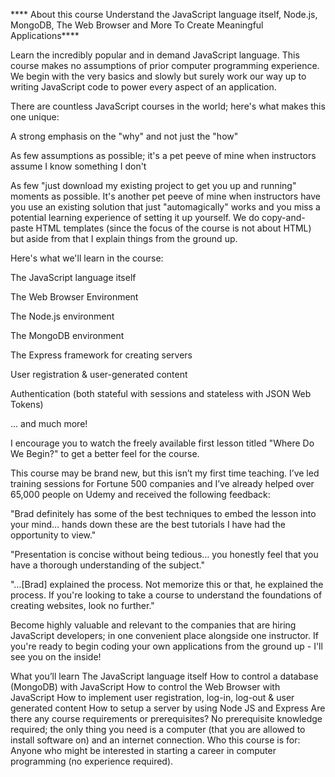 **** About this course
Understand the JavaScript language itself, Node.js, MongoDB, The Web Browser and More To Create Meaningful Applications****

Learn the incredibly popular and in demand JavaScript language. This course makes no assumptions of prior computer programming experience. We begin with the very basics and slowly but surely work our way up to writing JavaScript code to power every aspect of an application.

There are countless JavaScript courses in the world; here's what makes this one unique:

A strong emphasis on the "why" and not just the "how"

As few assumptions as possible; it's a pet peeve of mine when instructors assume I know something I don't

As few "just download my existing project to get you up and running" moments as possible. It's another pet peeve of mine when instructors have you use an existing solution that just "automagically" works and you miss a potential learning experience of setting it up yourself.  We do copy-and-paste HTML templates (since the focus of the course is not about HTML) but aside from that I explain things from the ground up.

Here's what we'll learn in the course:

The JavaScript language itself

The Web Browser Environment

The Node.js environment

The MongoDB environment

The Express framework for creating servers

User registration & user-generated content

Authentication (both stateful with sessions and stateless with JSON Web Tokens)

... and much more!

I encourage you to watch the freely available first lesson titled "Where Do We Begin?" to get a better feel for the course.

This course may be brand new, but this isn’t my first time teaching. I’ve led training sessions for Fortune 500 companies and I’ve already helped over 65,000 people on Udemy and received the following feedback:

"Brad definitely has some of the best techniques to embed the lesson into your mind… hands down these are the best tutorials I have had the opportunity to view."

"Presentation is concise without being tedious… you honestly feel that you have a thorough understanding of the subject."

"…[Brad] explained the process. Not memorize this or that, he explained the process. If you're looking to take a course to understand the foundations of creating websites, look no further."

Become highly valuable and relevant to the companies that are hiring JavaScript developers; in one convenient place alongside one instructor. If you're ready to begin coding your own applications from the ground up - I'll see you on the inside!

What you’ll learn
The JavaScript language itself
How to control a database (MongoDB) with JavaScript
How to control the Web Browser with JavaScript
How to implement user registration, log-in, log-out & user generated content
How to setup a server by using Node JS and Express
Are there any course requirements or prerequisites?
No prerequisite knowledge required; the only thing you need is a computer (that you are allowed to install software on) and an internet connection.
Who this course is for:
Anyone who might be interested in starting a career in computer programming (no experience required).
